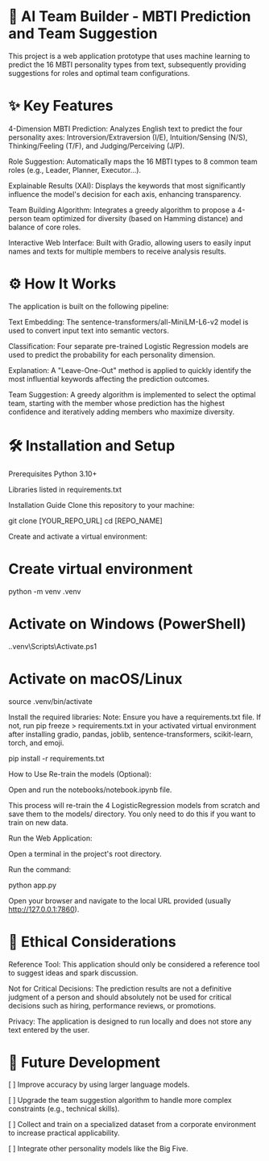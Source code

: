 # 🚀 AI Team Builder - MBTI Prediction and Team Suggestion
This project is a web application prototype that uses machine learning to predict the 16 MBTI personality types from text, subsequently providing suggestions for roles and optimal team configurations.

# ✨ Key Features
4-Dimension MBTI Prediction: Analyzes English text to predict the four personality axes: Introversion/Extraversion (I/E), Intuition/Sensing (N/S), Thinking/Feeling (T/F), and Judging/Perceiving (J/P).

Role Suggestion: Automatically maps the 16 MBTI types to 8 common team roles (e.g., Leader, Planner, Executor...).

Explainable Results (XAI): Displays the keywords that most significantly influence the model's decision for each axis, enhancing transparency.

Team Building Algorithm: Integrates a greedy algorithm to propose a 4-person team optimized for diversity (based on Hamming distance) and balance of core roles.

Interactive Web Interface: Built with Gradio, allowing users to easily input names and texts for multiple members to receive analysis results.

# ⚙️ How It Works
The application is built on the following pipeline:

Text Embedding: The sentence-transformers/all-MiniLM-L6-v2 model is used to convert input text into semantic vectors.

Classification: Four separate pre-trained Logistic Regression models are used to predict the probability for each personality dimension.

Explanation: A "Leave-One-Out" method is applied to quickly identify the most influential keywords affecting the prediction outcomes.

Team Suggestion: A greedy algorithm is implemented to select the optimal team, starting with the member whose prediction has the highest confidence and iteratively adding members who maximize diversity.

# 🛠️ Installation and Setup
Prerequisites
Python 3.10+

Libraries listed in requirements.txt

Installation Guide
Clone this repository to your machine:

git clone [YOUR_REPO_URL]
cd [REPO_NAME]

Create and activate a virtual environment:

# Create virtual environment
python -m venv .venv

# Activate on Windows (PowerShell)
.\.venv\Scripts\Activate.ps1

# Activate on macOS/Linux
source .venv/bin/activate

Install the required libraries:
Note: Ensure you have a requirements.txt file. If not, run pip freeze > requirements.txt in your activated virtual environment after installing gradio, pandas, joblib, sentence-transformers, scikit-learn, torch, and emoji.

pip install -r requirements.txt

How to Use
Re-train the models (Optional):

Open and run the notebooks/notebook.ipynb file.

This process will re-train the 4 LogisticRegression models from scratch and save them to the models/ directory. You only need to do this if you want to train on new data.

Run the Web Application:

Open a terminal in the project's root directory.

Run the command:

python app.py

Open your browser and navigate to the local URL provided (usually http://127.0.0.1:7860).

# 📜 Ethical Considerations
Reference Tool: This application should only be considered a reference tool to suggest ideas and spark discussion.

Not for Critical Decisions: The prediction results are not a definitive judgment of a person and should absolutely not be used for critical decisions such as hiring, performance reviews, or promotions.

Privacy: The application is designed to run locally and does not store any text entered by the user.

# 🔮 Future Development
[ ] Improve accuracy by using larger language models.

[ ] Upgrade the team suggestion algorithm to handle more complex constraints (e.g., technical skills).

[ ] Collect and train on a specialized dataset from a corporate environment to increase practical applicability.

[ ] Integrate other personality models like the Big Five.
